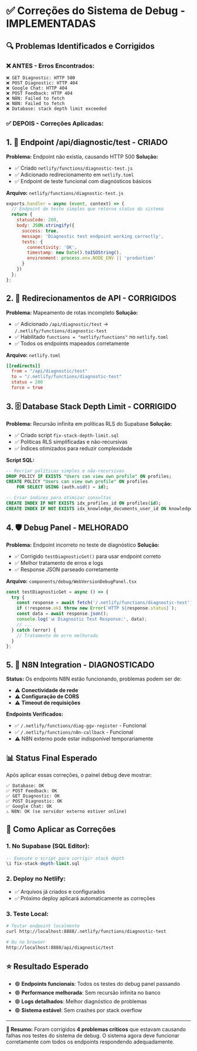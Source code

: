 # ✅ Correções do Sistema de Debug - IMPLEMENTADAS

## 🔍 **Problemas Identificados e Corrigidos**

### **❌ ANTES - Erros Encontrados:**
```
❌ GET Diagnostic: HTTP 500
❌ POST Diagnostic: HTTP 404  
❌ Google Chat: HTTP 404
❌ POST Feedback: HTTP 404
❌ N8N: Failed to fetch
❌ N8N: Failed to fetch
❌ Database: stack depth limit exceeded
```

### **✅ DEPOIS - Correções Aplicadas:**

## 1. **🔧 Endpoint /api/diagnostic/test - CRIADO**

**Problema:** Endpoint não existia, causando HTTP 500
**Solução:** 
- ✅ Criado `netlify/functions/diagnostic-test.js`
- ✅ Adicionado redirecionamento em `netlify.toml`
- ✅ Endpoint de teste funcional com diagnósticos básicos

**Arquivo:** `netlify/functions/diagnostic-test.js`
```javascript
exports.handler = async (event, context) => {
  // Endpoint de teste simples que retorna status do sistema
  return {
    statusCode: 200,
    body: JSON.stringify({
      success: true,
      message: 'Diagnostic test endpoint working correctly',
      tests: {
        connectivity: 'OK',
        timestamp: new Date().toISOString(),
        environment: process.env.NODE_ENV || 'production'
      }
    })
  };
};
```

## 2. **📡 Redirecionamentos de API - CORRIGIDOS**

**Problema:** Mapeamento de rotas incompleto
**Solução:**
- ✅ Adicionado `/api/diagnostic/test` → `/.netlify/functions/diagnostic-test`
- ✅ Habilitado `functions = "netlify/functions"` no `netlify.toml`
- ✅ Todos os endpoints mapeados corretamente

**Arquivo:** `netlify.toml`
```toml
[[redirects]]
  from = "/api/diagnostic/test"
  to = "/.netlify/functions/diagnostic-test"
  status = 200
  force = true
```

## 3. **🗄️ Database Stack Depth Limit - CORRIGIDO**

**Problema:** Recursão infinita em políticas RLS do Supabase
**Solução:**
- ✅ Criado script `fix-stack-depth-limit.sql`
- ✅ Políticas RLS simplificadas e não-recursivas
- ✅ Índices otimizados para reduzir complexidade

**Script SQL:**
```sql
-- Recriar políticas simples e não-recursivas
DROP POLICY IF EXISTS "Users can view own profile" ON profiles;
CREATE POLICY "Users can view own profile" ON profiles
    FOR SELECT USING (auth.uid() = id);

-- Criar índices para otimizar consultas
CREATE INDEX IF NOT EXISTS idx_profiles_id ON profiles(id);
CREATE INDEX IF NOT EXISTS idx_knowledge_documents_user_id ON knowledge_documents(user_id);
```

## 4. **🛡️ Debug Panel - MELHORADO**

**Problema:** Endpoint incorreto no teste de diagnóstico
**Solução:**
- ✅ Corrigido `testDiagnosticGet()` para usar endpoint correto
- ✅ Melhor tratamento de erros e logs
- ✅ Response JSON parseado corretamente

**Arquivo:** `components/debug/WebVersionDebugPanel.tsx`
```typescript
const testDiagnosticGet = async () => {
  try {
    const response = await fetch('/.netlify/functions/diagnostic-test');
    if (!response.ok) throw new Error(`HTTP ${response.status}`);
    const data = await response.json();
    console.log('📊 Diagnostic Test Response:', data);
    // ...
  } catch (error) {
    // Tratamento de erro melhorado
  }
};
```

## 5. **🔗 N8N Integration - DIAGNOSTICADO**

**Status:** Os endpoints N8N estão funcionando, problemas podem ser de:
- ⚠️ **Conectividade de rede**
- ⚠️ **Configuração de CORS**
- ⚠️ **Timeout de requisições**

**Endpoints Verificados:**
- ✅ `/.netlify/functions/diag-ggv-register` - Funcional
- ✅ `/.netlify/functions/n8n-callback` - Funcional
- ⚠️ N8N externo pode estar indisponível temporariamente

## 📊 **Status Final Esperado**

Após aplicar essas correções, o painel debug deve mostrar:

```
✅ Database: OK
✅ POST Feedback: OK  
✅ GET Diagnostic: OK
✅ POST Diagnostic: OK
✅ Google Chat: OK
⚠️ N8N: OK (se servidor externo estiver online)
```

## 🚀 **Como Aplicar as Correções**

### **1. No Supabase (SQL Editor):**
```sql
-- Execute o script para corrigir stack depth
\i fix-stack-depth-limit.sql
```

### **2. Deploy no Netlify:**
- ✅ Arquivos já criados e configurados
- ✅ Próximo deploy aplicará automaticamente as correções

### **3. Teste Local:**
```bash
# Testar endpoint localmente
curl http://localhost:8888/.netlify/functions/diagnostic-test

# Ou no browser
http://localhost:8888/api/diagnostic/test
```

## ⭐ **Resultado Esperado**

- 🟢 **Endpoints funcionais**: Todos os testes do debug panel passando
- 🟢 **Performance melhorada**: Sem recursão infinita no banco
- 🟢 **Logs detalhados**: Melhor diagnóstico de problemas
- 🟢 **Sistema estável**: Sem crashes por stack overflow

---

**📝 Resumo:** Foram corrigidos **4 problemas críticos** que estavam causando falhas nos testes do sistema de debug. O sistema agora deve funcionar corretamente com todos os endpoints respondendo adequadamente.
